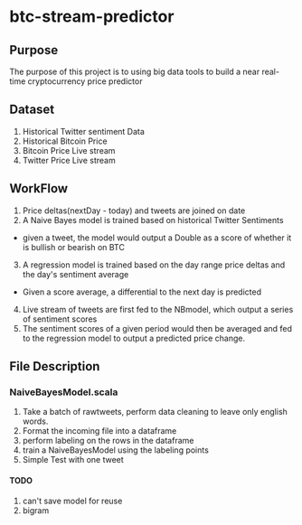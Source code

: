 # btc-stream-predictor

## Purpose
The purpose of this project is to using big data tools to build a near real-time cryptocurrency price predictor

## Dataset
1. Historical Twitter sentiment Data
2. Historical Bitcoin Price
3. Bitcoin Price Live stream
4. Twitter Price Live stream

## WorkFlow
1. Price deltas(nextDay - today) and tweets are joined on date
2. A Naive Bayes model is trained based on historical Twitter Sentiments 

  * given a tweet, the model would output a Double as a score of whether it is bullish or bearish on BTC
3. A regression model is trained based on the day range price deltas and the day's sentiment average 

  * Given a score average, a differential to the next day is predicted
4. Live stream of tweets are first fed to the NBmodel, which output a series of sentiment scores
5. The sentiment scores of a given period would then be averaged and fed to the regression model to output a predicted price change.

## File Description
### NaiveBayesModel.scala
  1. Take a batch of rawtweets, perform data cleaning to leave only english words.
  2. Format the incoming file into a dataframe
  3. perform labeling on the rows in the dataframe
  4. train a NaiveBayesModel using the labeling points
  5. Simple Test with one tweet

#### TODO
  1. can't save model for reuse
  2. bigram

